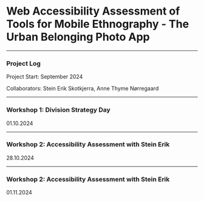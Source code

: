 # Web Accessibility Assessment of Tools for Mobile Ethnography - The Urban Belonging Photo App

---
### Project Log 

Project Start: September 2024


Collaborators: 
Stein Erik Skotkjerra,
Anne Thyme Nørregaard

---
### Workshop 1: Division Strategy Day 
01.10.2024

---
### Workshop 2: Accessibility Assessment with Stein Erik
28.10.2024

---
### Workshop 2: Accessibility Assessment with Stein Erik
01.11.2024

